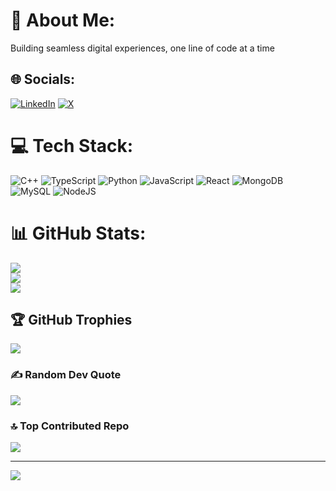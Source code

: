 # 💫 About Me:
Building seamless digital experiences, one line of code at a time


## 🌐 Socials:
[![LinkedIn](https://img.shields.io/badge/LinkedIn-%230077B5.svg?logo=linkedin&logoColor=white)](https://linkedin.com/in/https://www.linkedin.com/in/sparsh-goel-3113831b7/) [![X](https://img.shields.io/badge/X-black.svg?logo=X&logoColor=white)](https://x.com/https://x.com/RyugaG16) 

# 💻 Tech Stack:
![C++](https://img.shields.io/badge/c++-%2300599C.svg?style=for-the-badge&logo=c%2B%2B&logoColor=white) ![TypeScript](https://img.shields.io/badge/typescript-%23007ACC.svg?style=for-the-badge&logo=typescript&logoColor=white) ![Python](https://img.shields.io/badge/python-3670A0?style=for-the-badge&logo=python&logoColor=ffdd54) ![JavaScript](https://img.shields.io/badge/javascript-%23323330.svg?style=for-the-badge&logo=javascript&logoColor=%23F7DF1E) ![React](https://img.shields.io/badge/react-%2320232a.svg?style=for-the-badge&logo=react&logoColor=%2361DAFB) ![MongoDB](https://img.shields.io/badge/MongoDB-%234ea94b.svg?style=for-the-badge&logo=mongodb&logoColor=white) ![MySQL](https://img.shields.io/badge/mysql-4479A1.svg?style=for-the-badge&logo=mysql&logoColor=white) ![NodeJS](https://img.shields.io/badge/node.js-6DA55F?style=for-the-badge&logo=node.js&logoColor=white)
# 📊 GitHub Stats:
![](https://github-readme-stats.vercel.app/api?username=SPARSH1608&theme=darcula&hide_border=false&include_all_commits=true&count_private=true)<br/>
![](https://github-readme-streak-stats.herokuapp.com/?user=SPARSH1608&theme=darcula&hide_border=false)<br/>
![](https://github-readme-stats.vercel.app/api/top-langs/?username=SPARSH1608&theme=darcula&hide_border=false&include_all_commits=true&count_private=true&layout=compact)

## 🏆 GitHub Trophies
![](https://github-profile-trophy.vercel.app/?username=SPARSH1608&theme=radical&no-frame=false&no-bg=true&margin-w=4)

### ✍️ Random Dev Quote
![](https://quotes-github-readme.vercel.app/api?type=horizontal&theme=radical)

### 🔝 Top Contributed Repo
![](https://github-contributor-stats.vercel.app/api?username=SPARSH1608&limit=5&theme=dark&combine_all_yearly_contributions=true)

---
[![](https://visitcount.itsvg.in/api?id=SPARSH1608&icon=0&color=0)](https://visitcount.itsvg.in)

<!-- Proudly created with GPRM ( https://gprm.itsvg.in ) -->
